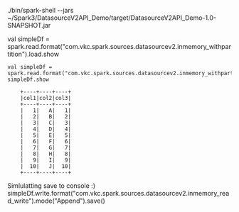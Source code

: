 

 ./bin/spark-shell --jars ~/Spark3/DatasourceV2API_Demo/target/DatasourceV2API_Demo-1.0-SNAPSHOT.jar
 
 val simpleDf = spark.read.format("com.vkc.spark.sources.datasourcev2.inmemory_withpartition").load.show
 
 ```
val simpleDf = spark.read.format("com.vkc.spark.sources.datasourcev2.inmemory_withpartition").load
simpleDf.show
```
 ```
     +----+----+----+
     |col1|col2|col3|
     +----+----+----+
     |   1|   A|   1|
     |   2|   B|   2|
     |   3|   C|   3|
     |   4|   D|   4|
     |   5|   E|   5|
     |   6|   F|   6|
     |   7|   G|   7|
     |   8|   H|   8|
     |   9|   I|   9|
     |  10|   J|  10|
     +----+----+----+
```

Simlulatting save to console :)
simpleDf.write.format("com.vkc.spark.sources.datasourcev2.inmemory_read_write").mode("Append").save()